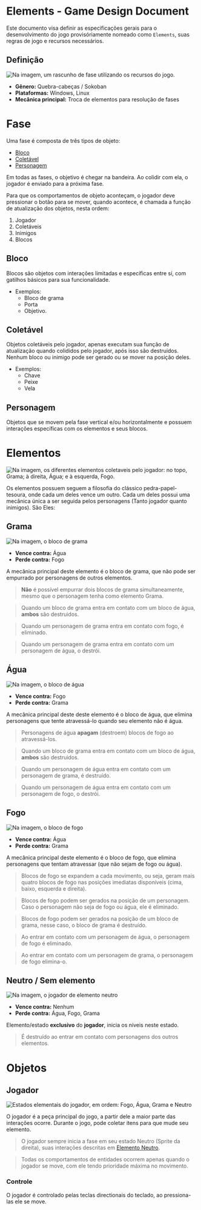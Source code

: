 # Elements - Game Design Document

Este documento visa definir as especificações gerais para o desenvolvimento do jogo provisóriamente nomeado como ```Elements```, suas regras de jogo e recursos necessários.

## Definição

![Na imagem, um rascunho de fase utilizando os recursos do jogo.](res/mock-final.png)

- **Gênero:** Quebra-cabeças / Sokoban
- **Plataformas:** Windows, Linux
- **Mecânica principal:** Troca de elementos para resolução de fases

# Fase

Uma fase é composta de três tipos de objeto:
- [Bloco](#bloco)
- [Coletável](#coletável)
- [Personagem](#personagem)

Em todas as fases, o objetivo é chegar na bandeira. Ao colidir com ela, o jogador é enviado para a próxima fase.

Para que os comportamentos de objeto aconteçam, o jogador deve pressionar o botão para se mover, quando acontece, é chamada a função de atualização dos objetos, nesta ordem:
1. Jogador
2. Coletáveis
3. Inimigos
4. Blocos

## Bloco

Blocos são objetos com interações limitadas e específicas entre sí, com gatilhos básicos para sua funcionalidade.

- Exemplos:
  - Bloco de grama
  - Porta
  - Objetivo.

## Coletável

Objetos coletáveis pelo jogador, apenas executam sua função de atualização quando colididos pelo jogador, após isso são destruídos. Nenhum bloco ou inimigo pode ser gerado ou se mover na posição deles.

- Exemplos:
  - Chave
  - Peixe
  - Vela

## Personagem

Objetos que se movem pela fase vertical e/ou horizontalmente e possuem interações específicas com os elementos e seus blocos.

# Elementos

![Na imagem, os diferentes elementos coletaveis pelo jogador: no topo, Grama; à direita, Água; e à esquerda, Fogo.](res\element-relation.png)

Os elementos possuem seguem a filosofia do clássico pedra-papel-tesoura, onde cada um deles vence um outro. Cada um deles possui uma mecânica única a ser seguida pelos personagens (Tanto jogador quanto inimigos). São Eles:

## Grama

![Na imagem, o bloco de grama](res/grass-tile.png)

- **Vence contra:** Água
- **Perde contra:** Fogo

A mecânica principal deste elemento é o bloco de grama, que não pode ser empurrado por personagens de outros elementos.

>**Não** é possível empurrar dois blocos de grama simultaneamente, mesmo que o personagem tenha como elemento Grama.

> Quando um bloco de grama entra em contato com um bloco de água, **ambos** são destruidos.

> Quando um personagem de grama entra em contato com fogo, é eliminado.

> Quando um personagem de grama entra em contato com um personagem de água, o destrói.

## Água

![Na imagem, o bloco de água](res/water-tile.png)

- **Vence contra:** Fogo
- **Perde contra:** Grama

A mecânica principal deste deste elemento é o bloco de água, que elimina personagens que tente atravessá-lo quando seu elemento não é água.

> Personagens de água **apagam** (destroem) blocos de fogo ao atravessá-los.

> Quando um bloco de grama entra em contato com um bloco de água, **ambos** são destruidos.

> Quando um personagem de água entra em contato com um personagem de grama, é destruído.

> Quando um personagem de água entra em contato com um personagem de fogo, o destrói.

## Fogo

![Na imagem, o bloco de fogo](res/fire-tile.png)

- **Vence contra:** Água
- **Perde contra:** Grama

A mecânica principal deste elemento é o bloco de fogo, que elimina personagens que tentam atravessar (que não sejam de fogo ou água).

> Blocos de fogo se expandem a cada movimento, ou seja, geram mais quatro blocos de fogo nas posições imediatas disponíveis (cima, baixo, esquerda e direita).

> Blocos de fogo podem ser gerados na posição de um personagem. Caso o personagem não seja de fogo ou água, ele é eliminado.

> Blocos de fogo podem ser gerados na posição de um bloco de grama, nesse caso, o bloco de grama é destruído.

> Ao entrar em contato com um personagem de água, o personagem de fogo é eliminado.

> Ao entrar em contato com um personagem de grama, o personagem de fogo elimina-o.

## Neutro / Sem elemento

![Na imagem, o jogador de elemento neutro](res/player-neutral.png)

- **Vence contra:** Nenhum
- **Perde contra:** Água, Fogo, Grama

Elemento/estado **exclusivo** do **jogador**, inicia os níveis neste estado.

> É destruído ao entrar em contato com personagens dos outros elementos.

# Objetos

## Jogador

![Estados elementais do jogador, em ordem: Fogo, Água, Grama e Neutro](res/player-sprites.png)

O jogador é a peça principal do jogo, a partir dele a maior parte das interações ocorre. Durante o jogo, pode coletar itens para que mude seu elemento.

> O jogador sempre inicia a fase em seu estado Neutro (Sprite da direita), suas interações descritas em [Elemento Neutro](#neutro--sem-elemento).

> Todas os comportamentos de entidades ocorrem apenas quando o jogador se move, com ele tendo prioridade máxima no movimento.

### Controle

O jogador é controlado pelas teclas directionais do teclado, ao pressiona-las ele se move.